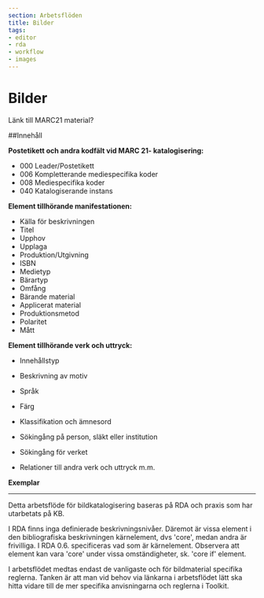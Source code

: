 ```yaml
---
section: Arbetsflöden
title: Bilder
tags:
- editor
- rda
- workflow
- images
---
```


# Bilder

Länk till MARC21 material?

##Innehåll

**Postetikett och andra kodfält vid MARC 21- katalogisering:**

* 000 Leader/Postetikett
* 006 Kompletterande mediespecifika koder
* 008 Mediespecifika koder
* 040 Katalogiserande instans

**Element tillhörande manifestationen:**

* Källa för beskrivningen
* Titel
* Upphov
* Upplaga
* Produktion/Utgivning
* ISBN
* Medietyp
* Bärartyp
* Omfång
* Bärande material
* Applicerat material
* Produktionsmetod
* Polaritet
* Mått

**Element tillhörande verk och uttryck:**

* Innehållstyp
* Beskrivning av motiv
* Språk
* Färg

* Klassifikation och ämnesord
* Sökingång på person, släkt eller institution
* Sökingång för verket
* Relationer till andra verk och uttryck m.m.

**Exemplar**

---

Detta arbetsflöde för bildkatalogisering baseras på RDA och praxis som har utarbetats på KB.

I RDA finns inga definierade beskrivningsnivåer. Däremot är vissa element i den bibliografiska beskrivningen kärnelement, dvs 'core', medan andra är frivilliga. I RDA 0.6. specificeras vad som är kärnelement. Observera att element kan vara 'core' under vissa omständigheter, sk. 'core if' element.
 
I arbetsflödet medtas endast de vanligaste och för bildmaterial specifika reglerna. Tanken är att man vid behov via länkarna i arbetsflödet lätt ska hitta vidare till de mer specifika anvisningarna och reglerna i Toolkit.
